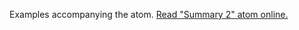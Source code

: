 

Examples accompanying the atom.
[Read "Summary 2" atom online.](https://stepik.org/lesson/104340/step/1)
